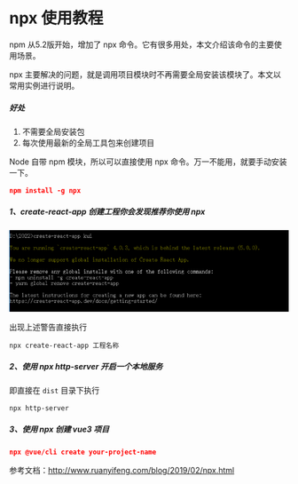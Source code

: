 # npx 使用教程



 npm 从5.2版开始，增加了 npx 命令。它有很多用处，本文介绍该命令的主要使用场景。 

npx 主要解决的问题，就是调用项目模块时不再需要全局安装该模块了。本文以常用实例进行说明。



##### 好处

1. 不需要全局安装包
2. 每次使用最新的全局工具包来创建项目



 Node 自带 npm 模块，所以可以直接使用 npx 命令。万一不能用，就要手动安装一下。 

```json
npm install -g npx
```



##### 1、create-react-app 创建工程你会发现推荐你使用 npx

 ![](./images/npx.png)

出现上述警告直接执行

```
npx create-react-app 工程名称
```



##### 2、使用 npx http-server 开启一个本地服务

即直接在 `dist` 目录下执行

```
npx http-server
```



##### 3、使用 npx 创建 vue3 项目

```json
npx @vue/cli create your-project-name
```



参考文档：http://www.ruanyifeng.com/blog/2019/02/npx.html